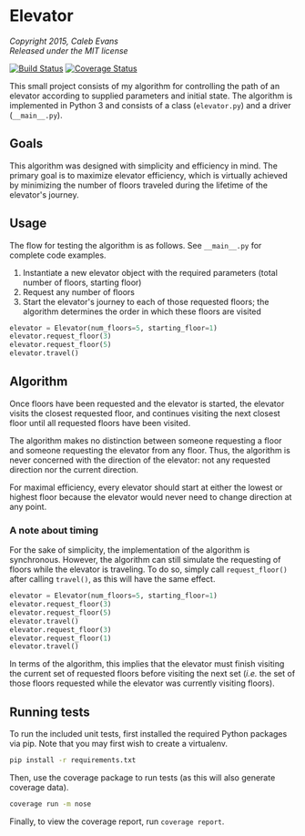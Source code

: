 # Elevator
*Copyright 2015, Caleb Evans*  
*Released under the MIT license*

[![Build Status](https://travis-ci.org/caleb531/elevator.svg?branch=master)](https://travis-ci.org/caleb531/elevator)
[![Coverage Status](https://coveralls.io/repos/caleb531/elevator/badge.svg?branch=master)](https://coveralls.io/r/caleb531/elevator?branch=master)

This small project consists of my algorithm for controlling the path of an elevator according to supplied parameters and initial state. The algorithm is implemented in Python 3 and consists of a class (`elevator.py`) and a driver (`__main__.py`).

## Goals

This algorithm was designed with simplicity and efficiency in mind. The primary goal is to maximize elevator efficiency, which is virtually achieved by minimizing the number of floors traveled during the lifetime of the elevator's journey.

## Usage

The flow for testing the algorithm is as follows. See `__main__.py` for complete code examples.

1. Instantiate a new elevator object with the required parameters (total number of floors, starting floor)
2. Request any number of floors
3. Start the elevator's journey to each of those requested floors; the algorithm determines the order in which these floors are visited

```python
elevator = Elevator(num_floors=5, starting_floor=1)
elevator.request_floor(3)
elevator.request_floor(5)
elevator.travel()
```

## Algorithm

Once floors have been requested and the elevator is started, the elevator visits the closest requested floor, and continues visiting the next closest floor until all requested floors have been visited.

The algorithm makes no distinction between someone requesting a floor and someone requesting the elevator from any floor. Thus, the algorithm is never concerned with the direction of the elevator: not any requested direction nor the current direction.

For maximal efficiency, every elevator should start at either the lowest or highest floor because the elevator would never need to change direction at any point.

### A note about timing

For the sake of simplicity, the implementation of the algorithm is synchronous. However, the algorithm can still simulate the requesting of floors while the elevator is traveling. To do so, simply call `request_floor()` after calling `travel()`, as this will have the same effect.

```python
elevator = Elevator(num_floors=5, starting_floor=1)
elevator.request_floor(3)
elevator.request_floor(5)
elevator.travel()
elevator.request_floor(3)
elevator.request_floor(1)
elevator.travel()
```

In terms of the algorithm, this implies that the elevator must finish visiting the current set of requested floors before visiting the next set (*i.e.* the set of those floors requested while the elevator was currently visiting floors).


## Running tests

To run the included unit tests, first installed the required Python packages via pip. Note that you may first wish to create a virtualenv.

```bash
pip install -r requirements.txt
```

Then, use the coverage package to run tests (as this will also generate coverage data).

```bash
coverage run -m nose
```

Finally, to view the coverage report, run `coverage report`.
